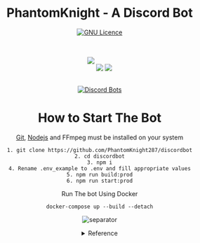 <div align="center" >

# PhantomKnight - A Discord Bot

[![GNU Licence](https://img.shields.io/badge/license-GPLv3-blue.svg?style=flat-square)](https://www.gnu.org/licenses/gpl-3.0.en.html)

<br/>
<br/>
<img style="margin-bottom:1rem" src="https://img.shields.io/badge/TypeScript-007ACC?style=for-the-badge&logo=typescript&logoColor=white">
<img src="https://img.shields.io/badge/Node.js-339933?style=for-the-badge&logo=nodedotjs&logoColor=white">
<img src="https://img.shields.io/badge/next.js-000000?style=for-the-badge&logo=nextdotjs&logoColor=white"></img>
<br/>
<br/>

[![Discord Bots](https://top.gg/api/widget/838686966387965992.svg)](https://top.gg/bot/838686966387965992)

# How to Start The Bot

[Git](https://git-scm.com/downloads), [Nodejs](https://nodejs.org) and FFmpeg must be installed on your system

```
1. git clone https://github.com/PhantomKnight287/discordbot
2. cd discordbot
3. npm i
4. Rename .env_example to .env and fill appropriate values
5. npm run build:prod
6. npm run start:prod
```

Run The bot Using Docker

```
docker-compose up --build --detach
```

![separator](https://user-images.githubusercontent.com/73097560/115834477-dbab4500-a447-11eb-908a-139a6edaec5c.gif)

<details>
<summary>Reference</summary>
<br/>
<a href="https://github.com/hackarmour/discord-assistant-js">Command Handler</a><br/>
<a href="https://github.com/tatupesonen/formatbot">Idea to Use Typescript and Docker</a><br/>
<a href="https://github.com/Androz2091/discord-music-bot">Music Commands </a>
</details>
</div>
